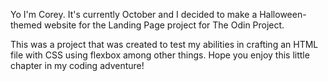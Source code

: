 Yo I'm Corey. It's currently October and I decided to make a Halloween-themed website for the Landing Page project for The Odin Project.

This was a project that was created to test my abilities in crafting an HTML file with CSS using flexbox among other things. Hope you enjoy this little chapter in my coding adventure!

